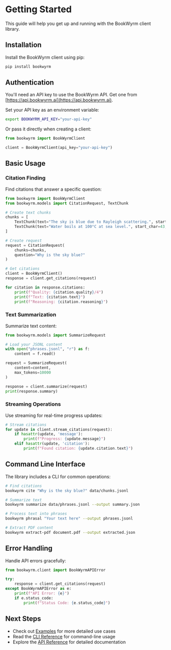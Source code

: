 # Getting Started

This guide will help you get up and running with the BookWyrm client library.

## Installation

Install the BookWyrm client using pip:

```bash
pip install bookwyrm
```

## Authentication

You'll need an API key to use the BookWyrm API. Get one from [https://api.bookwyrm.ai](https://api.bookwyrm.ai).

Set your API key as an environment variable:

```bash
export BOOKWYRM_API_KEY="your-api-key"
```

Or pass it directly when creating a client:

```python
from bookwyrm import BookWyrmClient

client = BookWyrmClient(api_key="your-api-key")
```

## Basic Usage

### Citation Finding

Find citations that answer a specific question:

```python
from bookwyrm import BookWyrmClient
from bookwyrm.models import CitationRequest, TextChunk

# Create text chunks
chunks = [
    TextChunk(text="The sky is blue due to Rayleigh scattering.", start_char=0, end_char=42),
    TextChunk(text="Water boils at 100°C at sea level.", start_char=43, end_char=78)
]

# Create request
request = CitationRequest(
    chunks=chunks,
    question="Why is the sky blue?"
)

# Get citations
client = BookWyrmClient()
response = client.get_citations(request)

for citation in response.citations:
    print(f"Quality: {citation.quality}/4")
    print(f"Text: {citation.text}")
    print(f"Reasoning: {citation.reasoning}")
```

### Text Summarization

Summarize text content:

```python
from bookwyrm.models import SummarizeRequest

# Load your JSONL content
with open("phrases.jsonl", "r") as f:
    content = f.read()

request = SummarizeRequest(
    content=content,
    max_tokens=10000
)

response = client.summarize(request)
print(response.summary)
```

### Streaming Operations

Use streaming for real-time progress updates:

```python
# Stream citations
for update in client.stream_citations(request):
    if hasattr(update, 'message'):
        print(f"Progress: {update.message}")
    elif hasattr(update, 'citation'):
        print(f"Found citation: {update.citation.text}")
```

## Command Line Interface

The library includes a CLI for common operations:

```bash
# Find citations
bookwyrm cite "Why is the sky blue?" data/chunks.jsonl

# Summarize text
bookwyrm summarize data/phrases.jsonl --output summary.json

# Process text into phrases
bookwyrm phrasal "Your text here" --output phrases.jsonl

# Extract PDF content
bookwyrm extract-pdf document.pdf --output extracted.json
```

## Error Handling

Handle API errors gracefully:

```python
from bookwyrm.client import BookWyrmAPIError

try:
    response = client.get_citations(request)
except BookWyrmAPIError as e:
    print(f"API Error: {e}")
    if e.status_code:
        print(f"Status Code: {e.status_code}")
```

## Next Steps

- Check out [Examples](examples.md) for more detailed use cases
- Read the [CLI Reference](cli.md) for command-line usage
- Explore the [API Reference](api/index.md) for detailed documentation
